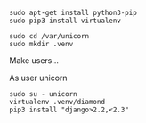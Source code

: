 

    sudo apt-get install python3-pip
    sudo pip3 install virtualenv
    
    sudo cd /var/unicorn
    sudo mkdir .venv
    
Make users...

As user unicorn

    sudo su - unicorn
    virtualenv .venv/diamond
    pip3 install "django>2.2,<2.3"
